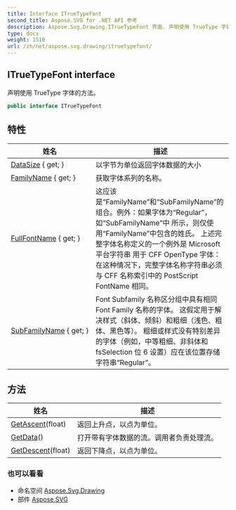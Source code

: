 ```yaml
---
title: Interface ITrueTypeFont
second_title: Aspose.SVG for .NET API 参考
description: Aspose.Svg.Drawing.ITrueTypeFont 界面. 声明使用 TrueType 字体的方法
type: docs
weight: 1510
url: /zh/net/aspose.svg.drawing/itruetypefont/
---
```

## ITrueTypeFont interface

声明使用 TrueType 字体的方法。

```csharp
public interface ITrueTypeFont
```

## 特性

| 姓名 | 描述 |
| --- | --- |
| [DataSize](../../aspose.svg.drawing/itruetypefont/datasize/) { get; } | 以字节为单位返回字体数据的大小 |
| [FamilyName](../../aspose.svg.drawing/itruetypefont/familyname/) { get; } | 获取字体系列的名称。 |
| [FullFontName](../../aspose.svg.drawing/itruetypefont/fullfontname/) { get; } | 这应该是“FamilyName”和“SubFamilyName”的组合。例外：如果字体为“Regular”，如“SubFamilyName”中 所示，则仅使用“FamilyName”中包含的姓氏。 上述完整字体名称定义的一个例外是 Microsoft 平台字符串 用于 CFF OpenType 字体：在这种情况下，完整字体名称字符串必须与 CFF 名称索引中的 PostScript FontName 相同。 |
| [SubFamilyName](../../aspose.svg.drawing/itruetypefont/subfamilyname/) { get; } | Font Subfamily 名称区分组中具有相同 Font Family 名称的字体。 这假定用于解决样式（斜体、倾斜）和粗细（浅色、粗体、黑色等）。 粗细或样式没有特别差异的字体（例如，中等粗细、非斜体和 fsSelection 位 6 设置）应在该位置存储字符串“Regular”。 |

## 方法

| 姓名 | 描述 |
| --- | --- |
| [GetAscent](../../aspose.svg.drawing/itruetypefont/getascent/)(float) | 返回上升点，以点为单位。 |
| [GetData](../../aspose.svg.drawing/itruetypefont/getdata/)() | 打开带有字体数据的流。调用者负责处理流。 |
| [GetDescent](../../aspose.svg.drawing/itruetypefont/getdescent/)(float) | 返回下降点，以点为单位。 |

### 也可以看看

* 命名空间 [Aspose.Svg.Drawing](../../aspose.svg.drawing/)
* 部件 [Aspose.SVG](../../)


